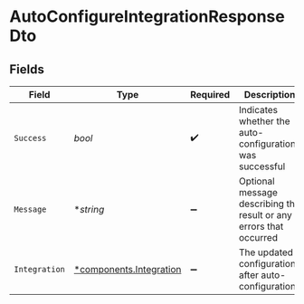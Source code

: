 # AutoConfigureIntegrationResponseDto


## Fields

| Field                                                              | Type                                                               | Required                                                           | Description                                                        |
| ------------------------------------------------------------------ | ------------------------------------------------------------------ | ------------------------------------------------------------------ | ------------------------------------------------------------------ |
| `Success`                                                          | *bool*                                                             | :heavy_check_mark:                                                 | Indicates whether the auto-configuration was successful            |
| `Message`                                                          | **string*                                                          | :heavy_minus_sign:                                                 | Optional message describing the result or any errors that occurred |
| `Integration`                                                      | [*components.Integration](../../models/components/integration.md)  | :heavy_minus_sign:                                                 | The updated configurations after auto-configuration                |